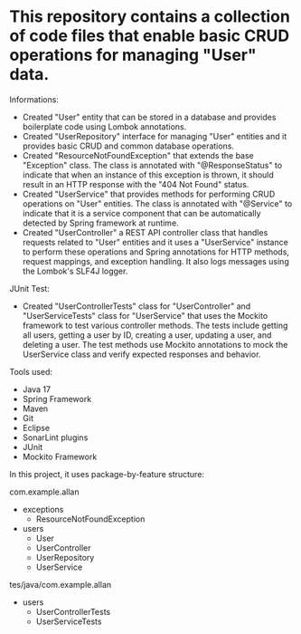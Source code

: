 # This repository contains a collection of code files that enable basic CRUD operations for managing "User" data. 

Informations:

  - Created "User" entity that can be stored in a database and provides boilerplate code using Lombok annotations.
  - Created "UserRepository" interface for managing "User" entities and it provides basic CRUD and common database operations.
  - Created "ResourceNotFoundException" that extends the base "Exception" class. The class is annotated with "@ResponseStatus" to indicate that when an instance of this exception is thrown, it should result in an HTTP response with the "404 Not Found" status.
  - Created "UserService" that provides methods for performing CRUD operations on "User" entities. The class is annotated with "@Service" to indicate that it is a service component that can be automatically detected by Spring framework at runtime.
  - Created "UserController" a REST API controller class that handles requests related to "User" entities and it uses a "UserService" instance to perform these operations and Spring annotations for HTTP methods, request mappings, and exception handling. It also logs messages using the Lombok's SLF4J logger.

JUnit Test:

  - Created "UserControllerTests" class for "UserController" and "UserServiceTests" class for "UserService" that uses the Mockito framework to test various controller methods. The tests include getting all users, getting a user by ID, creating a user, updating a user, and deleting a user. The test methods use Mockito annotations to mock the UserService class and verify expected responses and behavior.

Tools used:

  - Java 17
  - Spring Framework
  - Maven
  - Git
  - Eclipse
  - SonarLint plugins
  - JUnit
  - Mockito Framework

In this project, it uses package-by-feature structure:

com.example.allan
  - exceptions
    - ResourceNotFoundException
  - users
    - User
    - UserController
    - UserRepository
    - UserService
    
tes/java/com.example.allan
  - users
    - UserControllerTests
    - UserServiceTests
